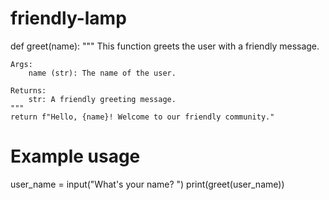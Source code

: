 # friendly-lamp
def greet(name):
    """
    This function greets the user with a friendly message.
    
    Args:
        name (str): The name of the user.
        
    Returns:
        str: A friendly greeting message.
    """
    return f"Hello, {name}! Welcome to our friendly community."

# Example usage
user_name = input("What's your name? ")
print(greet(user_name))

